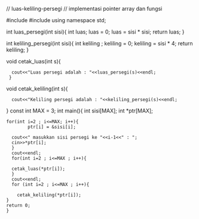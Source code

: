 // luas-keliling-persegi
// implementasi pointer array dan fungsi 


#include <iostream>
#include <cmath>
using namespace std;
  
  
  int luas_persegi(int sisi){
  	int luas;
	  luas = 0;
	  luas = sisi * sisi;
	  return luas;
  }
  
  int keliling_persegi(int sisi){
  	int keliling ;
	  keliling = 0;
	  keliling = sisi * 4;
	  return keliling;
  }
  
  void cetak_luas(int s){
  	
  	  cout<<"Luas persegi adalah : "<<luas_persegi(s)<<endl;
     }
  
  void cetak_keliling(int s){
  	
	  cout<<"Keliling persegi adalah : "<<keliling_persegi(s)<<endl;
  }
  const int MAX = 3;
int main(){
  	int sisi[MAX];
  	int *ptr[MAX];
  	
  	for(int i=2 ; i<=MAX; i++){
  			ptr[i] = &sisi[i]; 
  			
	  cout<<" masukkan sisi persegi ke "<<i-1<<" : ";
	  cin>>*ptr[i];
	  }
	  cout<<endl;
	  for(int i=2 ; i<=MAX ; i++){
	  
	  cetak_luas(*ptr[i]);
	  }
	  cout<<endl;
	  for (int i=2 ; i<=MAX ; i++){
    	
    	cetak_keliling(*ptr[i]);
    }
    return 0;
    }
